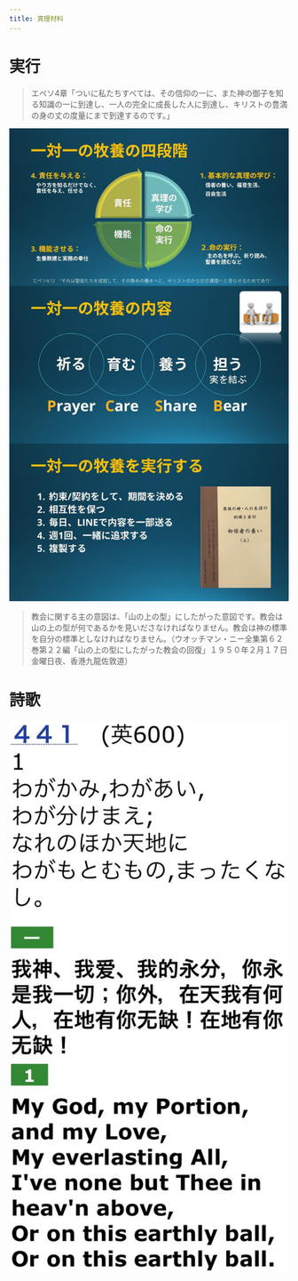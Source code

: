 ```yaml
---
title: 真理材料
---
```


# 実行

> エペソ4章「ついに私たちすべては、その信仰の一に、また神の御子を知る知識の一に到達し、一人の完全に成長した人に到達し、キリストの豊満の身の丈の度量にまで到達するのです。」

![test](./image10.jpg)



> 教会に関する主の意図は、「山の上の型」にしたがった意図です。教会は山の上の型が何であるかを見いださなければなりません。教会は神の標準を自分の標準としなければなりません。（ウオッチマン・ニー全集第６２巻第２２編「山の上の型にしたがった教会の回復」１９５０年２月１７日金曜日夜、香港九龍佐敦道）

# 詩歌

![test](./1.jpg)

